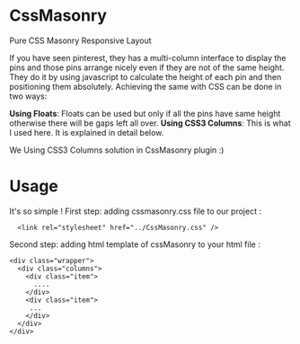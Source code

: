 CssMasonry
==========

Pure CSS Masonry Responsive Layout

If you have seen pinterest, they has a multi-column interface to display the pins and those pins arrange nicely even if they are not of the same height. They do it by using javascript to calculate the height of each pin and then positioning them absolutely. Achieving the same with CSS can be done in two ways:

<b>Using Floats</b>: Floats can be used but only if all the pins have same height otherwise there will be gaps left all over.
<b>Using CSS3 Columns</b>: This is what I used here. It is explained in detail below.

We Using CSS3 Columns solution in CssMasonry plugin :)


Usage
==========

It's so simple !
First step: adding cssmasonry.css file to our project :


      <link rel="stylesheet" href="../CssMasonry.css" />
      

Second step: adding html template of cssMasonry to your html file :


    <div class="wrapper">
      <div class="columns">
        <div class="item">
          ....
        </div>
        <div class="item">
         ...
        </div>
      </div>
    </div>
      


